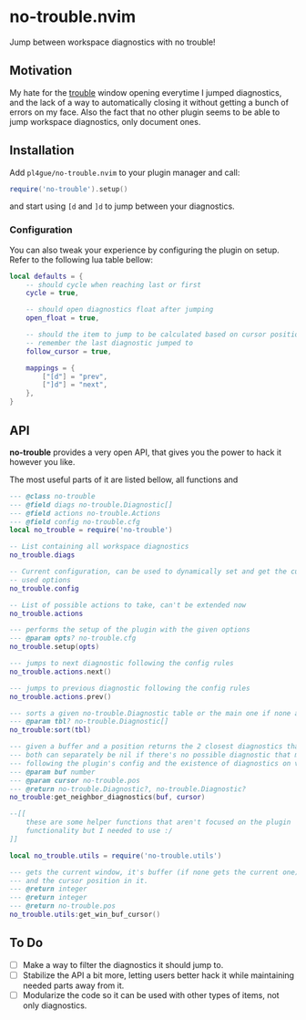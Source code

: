 # no-trouble.nvim

Jump between workspace diagnostics with no trouble!

## Motivation

My hate for the [trouble](https://github.com/folke/trouble.nvim) window opening everytime I jumped
diagnostics, and the lack of a way to automatically closing it without getting a bunch of errors on
my face. Also the fact that no other plugin seems to be able to jump workspace diagnostics, only
document ones.

## Installation

Add `pl4gue/no-trouble.nvim` to your plugin manager and call:

```lua
require('no-trouble').setup()
```

and start using `[d` and `]d` to jump between your diagnostics.

### Configuration

You can also tweak your experience by configuring the plugin on setup. Refer to the following lua
table bellow:

```lua
local defaults = {
	-- should cycle when reaching last or first
	cycle = true,

	-- should open diagnostics float after jumping
	open_float = true,

	-- should the item to jump to be calculated based on cursor position or
	-- remember the last diagnostic jumped to
	follow_cursor = true,

	mappings = {
		["[d"] = "prev",
		["]d"] = "next",
	},
}
```

## API

**no-trouble** provides a very open API, that gives you the power to hack it however you like.

The most useful parts of it are listed bellow, all functions and 

```lua
--- @class no-trouble
--- @field diags no-trouble.Diagnostic[]
--- @field actions no-trouble.Actions
--- @field config no-trouble.cfg
local no_trouble = require('no-trouble')

-- List containing all workspace diagnostics
no_trouble.diags

-- Current configuration, can be used to dynamically set and get the current 
-- used options
no_trouble.config

-- List of possible actions to take, can't be extended now
no_trouble.actions

--- performs the setup of the plugin with the given options
--- @param opts? no-trouble.cfg
no_trouble.setup(opts)

--- jumps to next diagnostic following the config rules
no_trouble.actions.next()

--- jumps to previous diagnostic following the config rules
no_trouble.actions.prev()

--- sorts a given no-trouble.Diagnostic table or the main one if none are given
--- @param tbl? no-trouble.Diagnostic[]
no_trouble:sort(tbl)

--- given a buffer and a position returns the 2 closest diagnostics that can be jumped to
--- both can separately be nil if there's no possible diagnostic that meet the criteria 
--- following the plugin's config and the existence of diagnostics on valid buffers
--- @param buf number
--- @param cursor no-trouble.pos
--- @return no-trouble.Diagnostic?, no-trouble.Diagnostic?
no_trouble:get_neighbor_diagnostics(buf, cursor)

--[[ 
    these are some helper functions that aren't focused on the plugin 
    functionality but I needed to use :/ 
]]

local no_trouble.utils = require('no-trouble.utils')

--- gets the current window, it's buffer (if none gets the current one) 
--- and the cursor position in it.
--- @return integer
--- @return integer
--- @return no-trouble.pos
no_trouble.utils:get_win_buf_cursor()
```

## To Do

- [ ] Make a way to filter the diagnostics it should jump to.
- [ ] Stabilize the API a bit more, letting users better hack it while maintaining needed parts away from it.
- [ ] Modularize the code so it can be used with other types of items, not only diagnostics.

